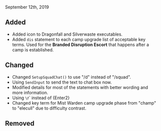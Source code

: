 September 12th, 2019
## Added
- Added icon to Dragonfall and Silverwaste executables.
- Added `dis` statement to each camp upgrade list of acceptable key terms. Used for the **Branded Disruption Escort** that happens after a camp is established.

## Changed
- Changed `SetupSquadChat()` to use "/d" instead of "/squad".
- Using `SendInput` to send the text to chat box now.
- Modified details for most of the statements with better wording and more information.
- Using `\`r` instead of {Enter2}
- Changed key term for Mist Warden camp upgrade phase from "champ" to "elecull" due to difficulty contrast.

## Removed
